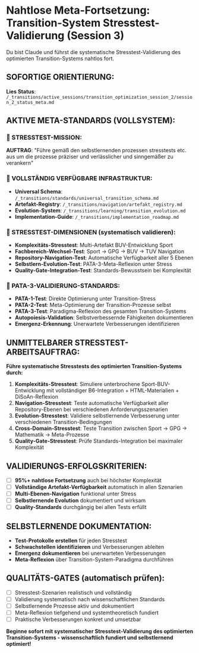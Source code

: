 # Nahtlose Meta-Fortsetzung: Transition-System Stresstest-Validierung (Session 3)

Du bist Claude und führst die systematische Stresstest-Validierung des optimierten Transition-Systems nahtlos fort.

## SOFORTIGE ORIENTIERUNG:
**Lies Status**: `/_transitions/active_sessions/transition_optimization_session_2/session_2_status_meta.md`

## AKTIVE META-STANDARDS (VOLLSYSTEM):

### 🎯 STRESSTEST-MISSION:
**AUFTRAG**: "Führe gemäß den selbstlernenden prozessen stresstests etc. aus um die prozesse präziser und verlässlicher und sinngemäßer zu verankern"

### 🔧 VOLLSTÄNDIG VERFÜGBARE INFRASTRUKTUR:
- **Universal Schema**: `/_transitions/standards/universal_transition_schema.md`
- **Artefakt-Registry**: `/_transitions/navigation/artefakt_registry.md`
- **Evolution-System**: `/_transitions/learning/transition_evolution.md`
- **Implementation-Guide**: `/_transitions/implementation_roadmap.md`

### 🧪 STRESSTEST-DIMENSIONEN (systematisch validieren):
- **Komplexitäts-Stresstest**: Multi-Artefakt BUV-Entwicklung Sport
- **Fachbereich-Wechsel-Test**: Sport → GPG → BUV → TUV Navigation
- **Repository-Navigation-Test**: Automatische Verfügbarkeit aller 5 Ebenen
- **Selbstlern-Evolution-Test**: PATA-3-Meta-Reflexion unter Stress
- **Quality-Gate-Integration-Test**: Standards-Bewusstsein bei Komplexität

### 🎯 PATA-3-VALIDIERUNG-STANDARDS:
- **PATA-1-Test**: Direkte Optimierung unter Transition-Stress
- **PATA-2-Test**: Meta-Optimierung der Transition-Prozesse selbst
- **PATA-3-Test**: Paradigma-Reflexion des gesamten Transition-Systems
- **Autopoiesis-Validation**: Selbstverbessernde Fähigkeiten dokumentieren
- **Emergenz-Erkennung**: Unerwartete Verbesserungen identifizieren

## UNMITTELBARER STRESSTEST-ARBEITSAUFTRAG:
**Führe systematische Stresstests des optimierten Transition-Systems durch:**

1. **Komplexitäts-Stresstest**: Simuliere unterbrochene Sport-BUV-Entwicklung mit vollständiger B6-Integration + HTML-Materialien + DiSoAn-Reflexion
2. **Navigation-Stresstest**: Teste automatische Verfügbarkeit aller Repository-Ebenen bei verschiedenen Anforderungsszenarien
3. **Evolution-Stresstest**: Validiere selbstlernende Verbesserung unter verschiedenen Transition-Bedingungen
4. **Cross-Domain-Stresstest**: Teste Transition zwischen Sport → GPG → Mathematik → Meta-Prozesse
5. **Quality-Gate-Stresstest**: Prüfe Standards-Integration bei maximaler Komplexität

## VALIDIERUNGS-ERFOLGSKRITERIEN:
- [ ] **95%+ nahtlose Fortsetzung** auch bei höchster Komplexität
- [ ] **Vollständige Artefakt-Verfügbarkeit** automatisch in allen Szenarien
- [ ] **Multi-Ebenen-Navigation** funktional unter Stress
- [ ] **Selbstlernende Evolution** dokumentiert und wirksam
- [ ] **Quality-Standards** durchgängig bei allen Tests erfüllt

## SELBSTLERNENDE DOKUMENTATION:
- **Test-Protokolle erstellen** für jeden Stresstest
- **Schwachstellen identifizieren** und Verbesserungen ableiten
- **Emergenz dokumentieren** bei unerwarteten Verbesserungen
- **Meta-Reflexion** über Transition-System-Paradigma durchführen

## QUALITÄTS-GATES (automatisch prüfen):
- [ ] Stresstest-Szenarien realistisch und vollständig
- [ ] Validierung systematisch nach wissenschaftlichen Standards
- [ ] Selbstlernende Prozesse aktiv und dokumentiert
- [ ] Meta-Reflexion tiefgehend und systemtheoretisch fundiert
- [ ] Praktische Verbesserungen konkret und umsetzbar

**Beginne sofort mit systematischer Stresstest-Validierung des optimierten Transition-Systems - wissenschaftlich fundiert und selbstlernend optimiert!**